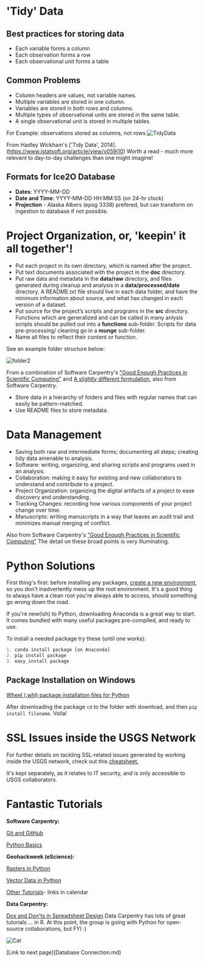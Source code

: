 # 'Tidy' Data

## Best practices for storing data
- Each variable forms a column
- Each observation forms a row
- Each observational unit forms a table

## Common Problems
- Column headers are values, not variable names. 
- Multiple variables are stored in one column. 
- Variables are stored in both rows and columns. 
- Multiple types of observational units are stored in the same table. 
- A single observational unit is stored in multiple tables.

For Example: observations stored as columns, not rows
![TidyData](/Ice2ODocs/images/NotTidy.png)

From Hadley Wickham's ['Tidy Data', 2014].(https://www.jstatsoft.org/article/view/v059i10) Worth a read - much more relevant to day-to-day challenges than one might imagine!

## Formats for Ice2O Database
- **Dates**: YYYY-MM-DD
- **Date and Time**: YYYY-MM-DD HH:MM:SS (on 24-hr clock)
- **Projection** - Alaska Albers (epsg 3338) prefered, but can transform on ingestion to database if not possible.

# Project Organization, or, 'keepin' it all together'!
- Put each project in its own directory, which is named after the project.
- Put text documents associated with the project in the **doc** directory.
- Put raw data and metadata in the **data/raw** directory, and files generated during cleanup and analysis in a **data/processed/date** directory. A README.txt file should live in each data folder, and have the minimum information about source, and what has changed in each version of a dataset. 
- Put source for the project’s scripts and programs in the **src** directory. Functions which are generalized and can be called in many anlysis scripts should be pulled out into a **functions** sub-folder. Scripts for data pre-processing/ cleaning go in a **munge** sub-folder.
- Name all files to reflect their content or function.

See an example folder structure below:

![folder2](/Ice2ODocs/images/FolderStructure.PNG)

From a combination of Software Carpentry's ["Good Enough Practices in Scientific Computing"](https://arxiv.org/abs/1609.00037) and 
[A slightly different formulation](http://v4.software-carpentry.org/data/mgmt.html), also from Software Carpentry.

- Store data in a hierarchy of folders and files with regular names that can easily be pattern-matched.
- Use README files to store metadata.

# Data Management 
- Saving both raw and intermediate forms; documenting all steps; creating tidy data amenable to analysis.
- Software: writing, organizing, and sharing scripts and programs used in an analysis.
- Collaboration: making it easy for existing and new collaborators to understand and contribute to a project.
- Project Organization: organizing the digital artifacts of a project to ease discovery and understanding.
- Tracking Changes: recording how various components of your project change over time.
- Manuscripts: writing manuscripts in a way that leaves an audit trail and minimizes manual merging of conflict.

Also from Software Carpentry's ["Good Enough Practices in Scientific Computing"](https://arxiv.org/abs/1609.00037)
The detail on these broad points is very illuminating.

# Python Solutions
First thing's first: before installing any packages, [create a new environment](http://conda.pydata.org/docs/using/envs.html), so you don't inadvertently mess up the root environment. It's a good thing to always have a clean root you're always able to access, should something go wrong down the road.

If you're new(ish) to Python, downloading Anaconda is a great way to start. It comes bundled with many useful packages pre-compiled, and ready to use. 

To install a needed package try these (until one works):

```python
1. conda install package [on Anaconda]
2. pip install package
3. easy_install package
```

## Package Installation on Windows
[Wheel (.whl) package installation files for Python](http://www.lfd.uci.edu/~gohlke/pythonlibs/)

After downloading the package `cd` to the folder with download, and then `pip install filename`. Voila!

# SSL Issues inside the USGS Network
For further details on tackling SSL-related issues generated by working inside the USGS network, check out this 
[cheatsheet.](https://docs.google.com/a/doi.gov/document/d/18M6IHL_dfdypAHX8gUTr6LCsNRQA82rMdYfrEeBk6tg/edit?usp=sharing)

It's kept separately, as it relates to IT security, and is only accessible to USGS collaborators.


# Fantastic Tutorials
 **Software Carpentry:**
 
 [Git and GitHub](http://swcarpentry.github.io/git-novice/)
 
 [Python Basics](http://swcarpentry.github.io/python-novice-inflammation/)
 
**Geohackweek (eScience):**

 [Rasters in Python](https://geohackweek.github.io/raster/)
 
 [Vector Data in Python](https://geohackweek.github.io/vector/)
 
 [Other Tutorials](https://geohackweek.github.io/)- links in calendar
 
 **Data Carpentry:**
 
 [Dos and Don'ts in Spreadsheet Design](http://www.datacarpentry.org/spreadsheet-ecology-lesson/)
 Data Carpentry has lots of great tutorials ... in R. At this point, the group is going with Python for open-source collaborations, but FYI :)
 
 
 
 
 
 
![Cat](/Ice2ODocs/images/cat.jpg)
 
 [Link to next page](Database Connection.md)
